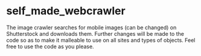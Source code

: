 # self_made_webcrawler
The image crawler searches for mobile images (can be changed) on Shutterstock and downloads them. Further changes will be made to the code  so as to make it malleable to use on all sites and types of objects. Feel free to use the code as you please. 
